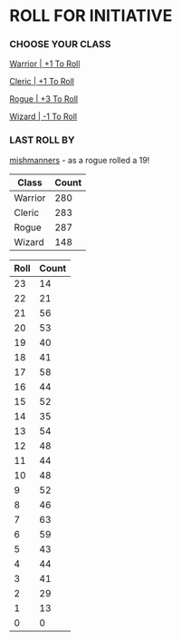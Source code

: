 # ROLL FOR INITIATIVE
### CHOOSE YOUR CLASS

[Warrior | +1 To Roll](https://github.com/benjaminsampica/benjaminsampica/issues/new?title=roll%7Cwarrior&body=Just+click+%27Submit+new+issue%27.)

[Cleric | +1 To Roll](https://github.com/benjaminsampica/benjaminsampica/issues/new?title=roll%7Ccleric&body=Just+click+%27Submit+new+issue%27.)

[Rogue | +3 To Roll](https://github.com/benjaminsampica/benjaminsampica/issues/new?title=roll%7Crogue&body=Just+click+%27Submit+new+issue%27.)

[Wizard | -1 To Roll](https://github.com/benjaminsampica/benjaminsampica/issues/new?title=roll%7Cwizard&body=Just+click+%27Submit+new+issue%27.)
### LAST ROLL BY
[mishmanners](https://www.github.com/mishmanners) - as a rogue rolled a 19!

|Class|Count|
|-|-|
|Warrior|280|
|Cleric|283|
|Rogue|287|
|Wizard|148|

|Roll|Count|
|-|-|
|23|14
|22|21
|21|56
|20|53
|19|40
|18|41
|17|58
|16|44
|15|52
|14|35
|13|54
|12|48
|11|44
|10|48
|9|52
|8|46
|7|63
|6|59
|5|43
|4|44
|3|41
|2|29
|1|13
|0|0
